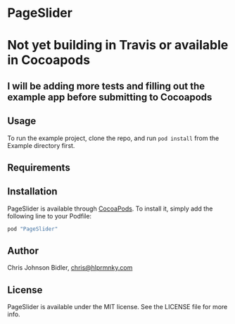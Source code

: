 # PageSlider

# Not yet building in Travis or available in Cocoapods
## I will be adding more tests and filling out the example app before submitting to Cocoapods

<!--
[![CI Status](http://img.shields.io/travis/Chris Johnson Bidler/PageSlider.svg?style=flat)](https://travis-ci.org/Chris Johnson Bidler/PageSlider)
[![Version](https://img.shields.io/cocoapods/v/PageSlider.svg?style=flat)](http://cocoapods.org/pods/PageSlider)
[![License](https://img.shields.io/cocoapods/l/PageSlider.svg?style=flat)](http://cocoapods.org/pods/PageSlider)
[![Platform](https://img.shields.io/cocoapods/p/PageSlider.svg?style=flat)](http://cocoapods.org/pods/PageSlider)
-->

## Usage

To run the example project, clone the repo, and run `pod install` from the Example directory first.

## Requirements

## Installation

PageSlider is available through [CocoaPods](http://cocoapods.org). To install
it, simply add the following line to your Podfile:

```ruby
pod "PageSlider"
```

## Author

Chris Johnson Bidler, chris@hlprmnky.com

## License

PageSlider is available under the MIT license. See the LICENSE file for more info.

